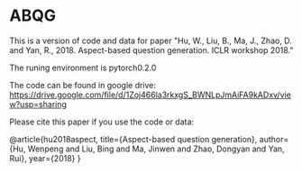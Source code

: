 # ABQG
This is a version of code and data for paper "Hu, W., Liu, B., Ma, J., Zhao, D. and Yan, R., 2018. Aspect-based question generation. ICLR workshop 2018."

The runing environment is pytorch0.2.0

The code can be found in google drive: https://drive.google.com/file/d/1Zoj466la3rkxgS_BWNLpJmAiFA9kADxv/view?usp=sharing

Please cite this paper if you use the code or data:

@article{hu2018aspect,
  title={Aspect-based question generation},
  author={Hu, Wenpeng and Liu, Bing and Ma, Jinwen and Zhao, Dongyan and Yan, Rui},
  year={2018}
}
